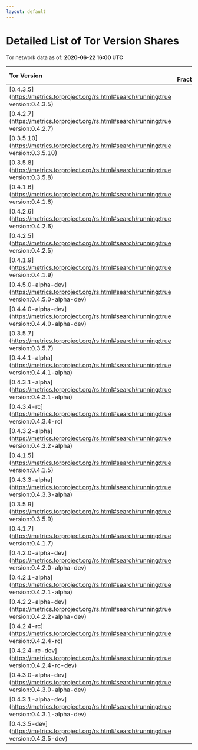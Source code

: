 ```yaml
---
layout: default
---
```



# Detailed List of Tor Version Shares

Tor network data as of: **2020-06-22 16:00 UTC**

| Tor Version                                                                                               |   CW Fraction(%) |   Exit(%) |   Guard(%) |   #Relays |
|:----------------------------------------------------------------------------------------------------------|-----------------:|----------:|-----------:|----------:|
| [0.4.3.5](https://metrics.torproject.org/rs.html#search/running:true version:0.4.3.5)                     |             45.7 |     48.19 |      44.58 |      2563 |
| [0.4.2.7](https://metrics.torproject.org/rs.html#search/running:true version:0.4.2.7)                     |             25.5 |     38.05 |      21.51 |      1456 |
| [0.3.5.10](https://metrics.torproject.org/rs.html#search/running:true version:0.3.5.10)                   |              7.6 |      1.93 |       9.03 |       708 |
| [0.3.5.8](https://metrics.torproject.org/rs.html#search/running:true version:0.3.5.8)                     |              5.1 |      1.1  |       6.86 |       320 |
| [0.4.1.6](https://metrics.torproject.org/rs.html#search/running:true version:0.4.1.6)                     |              3.8 |      0.79 |       5.37 |       205 |
| [0.4.2.6](https://metrics.torproject.org/rs.html#search/running:true version:0.4.2.6)                     |              2.7 |      1.25 |       2.58 |       342 |
| [0.4.2.5](https://metrics.torproject.org/rs.html#search/running:true version:0.4.2.5)                     |              2   |      1.17 |       2.53 |       129 |
| [0.4.1.9](https://metrics.torproject.org/rs.html#search/running:true version:0.4.1.9)                     |              1.4 |      0.49 |       1.96 |        54 |
| [0.4.5.0-alpha-dev](https://metrics.torproject.org/rs.html#search/running:true version:0.4.5.0-alpha-dev) |              1.4 |      5.04 |       0.15 |       110 |
| [0.4.4.0-alpha-dev](https://metrics.torproject.org/rs.html#search/running:true version:0.4.4.0-alpha-dev) |              1.1 |      0.21 |       1.6  |        33 |
| [0.3.5.7](https://metrics.torproject.org/rs.html#search/running:true version:0.3.5.7)                     |              0.9 |      0.02 |       1.2  |        35 |
| [0.4.4.1-alpha](https://metrics.torproject.org/rs.html#search/running:true version:0.4.4.1-alpha)         |              0.6 |      0.45 |       0.5  |        22 |
| [0.4.3.1-alpha](https://metrics.torproject.org/rs.html#search/running:true version:0.4.3.1-alpha)         |              0.5 |      0    |       0.71 |         5 |
| [0.4.3.4-rc](https://metrics.torproject.org/rs.html#search/running:true version:0.4.3.4-rc)               |              0.4 |      0.6  |       0.44 |        36 |
| [0.4.3.2-alpha](https://metrics.torproject.org/rs.html#search/running:true version:0.4.3.2-alpha)         |              0.3 |      0.46 |       0.38 |        12 |
| [0.4.1.5](https://metrics.torproject.org/rs.html#search/running:true version:0.4.1.5)                     |              0.1 |      0    |       0.17 |        30 |
| [0.4.3.3-alpha](https://metrics.torproject.org/rs.html#search/running:true version:0.4.3.3-alpha)         |              0.1 |      0    |       0.14 |        10 |
| [0.3.5.9](https://metrics.torproject.org/rs.html#search/running:true version:0.3.5.9)                     |              0   |      0    |       0.11 |         1 |
| [0.4.1.7](https://metrics.torproject.org/rs.html#search/running:true version:0.4.1.7)                     |              0   |      0.1  |       0.03 |        10 |
| [0.4.2.0-alpha-dev](https://metrics.torproject.org/rs.html#search/running:true version:0.4.2.0-alpha-dev) |              0   |      0    |       0    |         1 |
| [0.4.2.1-alpha](https://metrics.torproject.org/rs.html#search/running:true version:0.4.2.1-alpha)         |              0   |      0    |       0.03 |         1 |
| [0.4.2.2-alpha-dev](https://metrics.torproject.org/rs.html#search/running:true version:0.4.2.2-alpha-dev) |              0   |      0    |       0    |         1 |
| [0.4.2.4-rc](https://metrics.torproject.org/rs.html#search/running:true version:0.4.2.4-rc)               |              0   |      0.08 |       0.01 |         2 |
| [0.4.2.4-rc-dev](https://metrics.torproject.org/rs.html#search/running:true version:0.4.2.4-rc-dev)       |              0   |      0    |       0    |         1 |
| [0.4.3.0-alpha-dev](https://metrics.torproject.org/rs.html#search/running:true version:0.4.3.0-alpha-dev) |              0   |      0    |       0    |         2 |
| [0.4.3.1-alpha-dev](https://metrics.torproject.org/rs.html#search/running:true version:0.4.3.1-alpha-dev) |              0   |      0    |       0    |         1 |
| [0.4.3.5-dev](https://metrics.torproject.org/rs.html#search/running:true version:0.4.3.5-dev)             |              0   |      0    |       0    |         1 |